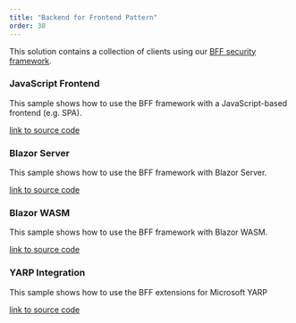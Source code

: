 ```yaml
---
title: "Backend for Frontend Pattern"
order: 30
---
```


This solution contains a collection of clients using our [BFF security framework](/identityserver/v5/bff).

### JavaScript Frontend
This sample shows how to use the BFF framework with a JavaScript-based frontend (e.g. SPA).

[link to source code](https://github.com/DuendeSoftware/Samples/tree/main/IdentityServer/v5/BFF/JsBffSample)

### Blazor Server
This sample shows how to use the BFF framework with Blazor Server.

[link to source code](https://github.com/DuendeSoftware/Samples/tree/main/IdentityServer/v5/BFF/BlazorServer)

### Blazor WASM
This sample shows how to use the BFF framework with Blazor WASM.

[link to source code](https://github.com/DuendeSoftware/Samples/tree/main/IdentityServer/v5/BFF/BlazorWasm)

### YARP Integration
This sample shows how to use the BFF extensions for Microsoft YARP

[link to source code](https://github.com/DuendeSoftware/Samples/tree/main/IdentityServer/v5/BFF/JsBffYarpSample)
